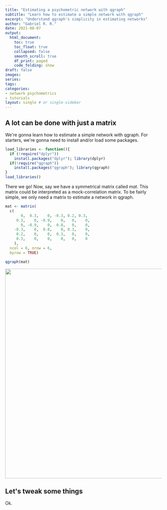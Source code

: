 ```yaml
---
title: "Estimating a psychometric network with qgraph"
subtitle: "Learn how to estimate a simple network with qgraph"
excerpt: "Understand qgraph's simplicity in estimating networks"
author: "Gabriel R. R."
date: 2021-08-07
output: 
  html_document:
    toc: true
    toc_float: true
    collapsed: false
    smooth_scroll: true
    df_print: paged
    code_folding: show
draft: false
images:
series:
tags:
categories:
- network psychometrics
- tutorials
layout: single # or single-sidebar
---
```

## A lot can be done with just a matrix

We're gonna learn how to estimate a simple network with qgraph.
For starters, we're gonna need to install and/or load some packages.


```r
load_libraries <- function(){
  if (!require("dplyr"))
    install.packages("dplyr"); library(dplyr)
  if(!require("qgraph"))
    install.packages("qgraph"); library(qgraph)
}
load_libraries()
```

There we go! Now, say we have a symmetrical matrix called *mat*. 
This matrix could be interpreted as a mock-correlation matrix. To be fairly
simple, we only need a matrix to estimate a network in qgraph.


```r
mat <- matrix(
  c(
       0,  0.3,    0, -0.3, 0.2, 0.3,
     0.3,    0, -0.9,    0,   0,    0,
       0, -0.9,    0,  0.8,   0,    0,
    -0.3,    0,  0.8,    0, 0.3,    0,
     0.2,    0,    0,  0.3,   0,    0,
     0.3,    0,    0,    0,   0,    0
    ),
  ncol = 6, nrow = 6,
  byrow = TRUE)

qgraph(mat)
```

<img src="{{< blogdown/postref >}}index_files/figure-html/Creating matrix-1.png" width="672" />

## Let's tweak some things

Ok.













